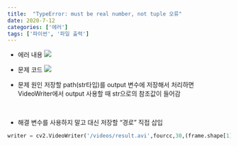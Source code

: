 ```yaml
---
title:  "TypeError: must be real number, not tuple 오류"
date: 2020-7-12
categories: ['에러']
tags: ['파이썬', '파일 출력']
---
```


- 에러 내용
![](https://lh6.googleusercontent.com/dLIjGTWTW9NQFyMNOu67hecxD-_o9OmNoogu4nFr-gK6BL-vjLbSn9BFe8dD8tC0ED2X-U6YtzarUi3SxAwtJY8gBS19BAXpJYu99gXcr_YqKrQGDn_ILA58TUSRWWqxZwsRH8tz)

- 문제 코드 
![](https://lh4.googleusercontent.com/q-HdcpTxRHClGlq037vP2ww6Y5NAHI88zUmAxz5YAB4CLL7hPq7sl87pDoN768JmaayS53xk8O7hLlbHSMY9I9MN6Iem_fNU3dsMs-e5hvQtp7FH9KJkd3zJ9_1yKq_RRkDUS2r-)

- 문제 원인
저장할 path(str타입)를 output 변수에 저장해서 처리하면 <br>
VideoWriter에서 output 사용할 때 str으로의 참조값이 들어감<br>
<br>

- 해결
변수를 사용하지 말고 대신 저장할 “경로” 직접 삽입
```python
writer = cv2.VideoWriter('/videos/result.avi',fourcc,30,(frame.shape[1],frame.shape[0],True)
```